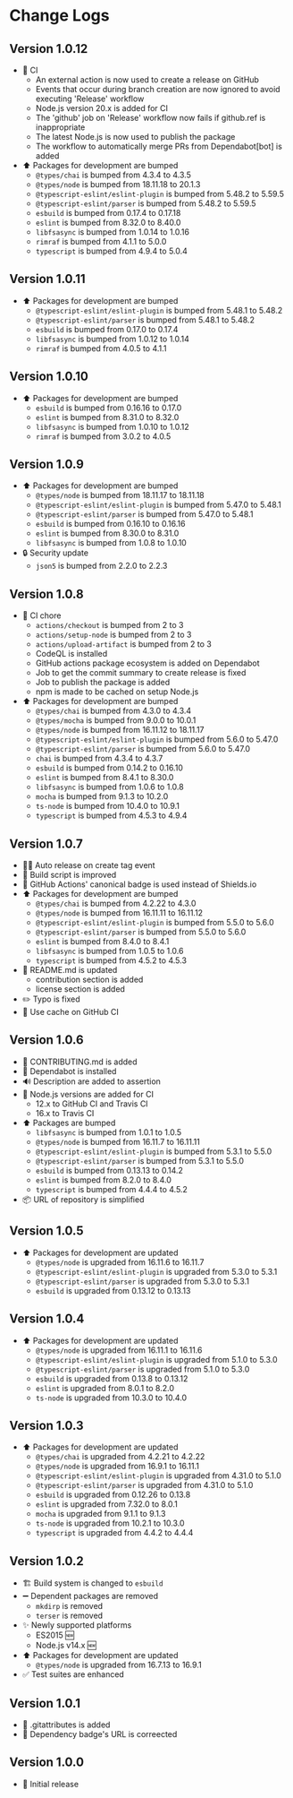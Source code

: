 # Change Logs

## Version 1.0.12

- :green_heart: CI
  - An external action is now used to create a release on GitHub
  - Events that occur during branch creation are now ignored to avoid executing 'Release' workflow
  - Node.js version 20.x is added for CI
  - The 'github' job on 'Release' workflow now fails if github.ref is inappropriate
  - The latest Node.js is now used to publish the package
  - The workflow to automatically merge PRs from Dependabot[bot] is added
- :arrow_up: Packages for development are bumped
  - `@types/chai` is bumped from 4.3.4 to 4.3.5
  - `@types/node` is bumped from 18.11.18 to 20.1.3
  - `@typescript-eslint/eslint-plugin` is bumped from 5.48.2 to 5.59.5
  - `@typescript-eslint/parser` is bumped from 5.48.2 to 5.59.5
  - `esbuild` is bumped from 0.17.4 to 0.17.18
  - `eslint` is bumped from 8.32.0 to 8.40.0
  - `libfsasync` is bumped from 1.0.14 to 1.0.16
  - `rimraf` is bumped from 4.1.1 to 5.0.0
  - `typescript` is bumped from 4.9.4 to 5.0.4

## Version 1.0.11

- :arrow_up: Packages for development are bumped
  - `@typescript-eslint/eslint-plugin` is bumped from 5.48.1 to 5.48.2
  - `@typescript-eslint/parser` is bumped from 5.48.1 to 5.48.2
  - `esbuild` is bumped from 0.17.0 to 0.17.4
  - `libfsasync` is bumped from 1.0.12 to 1.0.14
  - `rimraf` is bumped from 4.0.5 to 4.1.1

## Version 1.0.10

- :arrow_up: Packages for development are bumped
  - `esbuild` is bumped from 0.16.16 to 0.17.0
  - `eslint` is bumped from 8.31.0 to 8.32.0
  - `libfsasync` is bumped from 1.0.10 to 1.0.12
  - `rimraf` is bumped from 3.0.2 to 4.0.5

## Version 1.0.9

- :arrow_up: Packages for development are bumped
  - `@types/node` is bumped from 18.11.17 to 18.11.18
  - `@typescript-eslint/eslint-plugin` is bumped from 5.47.0 to 5.48.1
  - `@typescript-eslint/parser` is bumped from 5.47.0 to 5.48.1
  - `esbuild` is bumped from 0.16.10 to 0.16.16
  - `eslint` is bumped from 8.30.0 to 8.31.0
  - `libfsasync` is bumped from 1.0.8 to 1.0.10
- :lock: Security update
  - `json5` is bumped from 2.2.0 to 2.2.3

## Version 1.0.8

- :green_heart: CI chore
  - `actions/checkout` is bumped from 2 to 3
  - `actions/setup-node` is bumped from 2 to 3
  - `actions/upload-artifact` is bumped from 2 to 3
  - CodeQL is installed
  - GitHub actions package ecosystem is added on Dependabot
  - Job to get the commit summary to create release is fixed
  - Job to publish the package is added
  - npm is made to be cached on setup Node.js
- :arrow_up: Packages for development are bumped
  - `@types/chai` is bumped from 4.3.0 to 4.3.4
  - `@types/mocha` is bumped from 9.0.0 to 10.0.1
  - `@types/node` is bumped from 16.11.12 to 18.11.17
  - `@typescript-eslint/eslint-plugin` is bumped from 5.6.0 to 5.47.0
  - `@typescript-eslint/parser` is bumped from 5.6.0 to 5.47.0
  - `chai` is bumped from 4.3.4 to 4.3.7
  - `esbuild` is bumped from 0.14.2 to 0.16.10
  - `eslint` is bumped from 8.4.1 to 8.30.0
  - `libfsasync` is bumped from 1.0.6 to 1.0.8
  - `mocha` is bumped from 9.1.3 to 10.2.0
  - `ts-node` is bumped from 10.4.0 to 10.9.1
  - `typescript` is bumped from 4.5.3 to 4.9.4

## Version 1.0.7

- :technologist: Auto release on create tag event
- :hammer: Build script is improved
- :memo: GitHub Actions' canonical badge is used instead of Shields.io
- :arrow_up: Packages for development are bumped
  - `@types/chai` is bumped from 4.2.22 to 4.3.0
  - `@types/node` is bumped from 16.11.11 to 16.11.12
  - `@typescript-eslint/eslint-plugin` is bumped from 5.5.0 to 5.6.0
  - `@typescript-eslint/parser` is bumped from 5.5.0 to 5.6.0
  - `eslint` is bumped from 8.4.0 to 8.4.1
  - `libfsasync` is bumped from 1.0.5 to 1.0.6
  - `typescript` is bumped from 4.5.2 to 4.5.3
- :memo: README.md is updated
  - contribution section is added
  - license section is added
- :pencil2: Typo is fixed
- :green_heart: Use cache on GitHub CI

## Version 1.0.6

- :memo: CONTRIBUTING.md is added
- :robot: Dependabot is installed
- :loud_sound: Description are added to assertion
- :green_heart: Node.js versions are added for CI
  - 12.x to GitHub CI and Travis CI
  - 16.x to Travis CI
- :arrow_up: Packages are bumped
  - `libfsasync` is bumped from 1.0.1 to 1.0.5
  - `@types/node` is bumped from 16.11.7 to 16.11.11
  - `@typescript-eslint/eslint-plugin` is bumped from 5.3.1 to 5.5.0
  - `@typescript-eslint/parser` is bumped from 5.3.1 to 5.5.0
  - `esbuild` is bumped from 0.13.13 to 0.14.2
  - `eslint` is bumped from 8.2.0 to 8.4.0
  - `typescript` is bumped from 4.4.4 to 4.5.2
- :package: URL of repository is simplified

## Version 1.0.5

- :arrow_up: Packages for development are updated
  - `@types/node` is upgraded from 16.11.6 to 16.11.7
  - `@typescript-eslint/eslint-plugin` is upgraded from 5.3.0 to 5.3.1
  - `@typescript-eslint/parser` is upgraded from 5.3.0 to 5.3.1
  - `esbuild` is upgraded from 0.13.12 to 0.13.13

## Version 1.0.4

- :arrow_up: Packages for development are updated
  - `@types/node` is upgraded from 16.11.1 to 16.11.6
  - `@typescript-eslint/eslint-plugin` is upgraded from 5.1.0 to 5.3.0
  - `@typescript-eslint/parser` is upgraded from 5.1.0 to 5.3.0
  - `esbuild` is upgraded from 0.13.8 to 0.13.12
  - `eslint` is upgraded from 8.0.1 to 8.2.0
  - `ts-node` is upgraded from 10.3.0 to 10.4.0

## Version 1.0.3

- :arrow_up: Packages for development are updated
  - `@types/chai` is upgraded from 4.2.21 to 4.2.22
  - `@types/node` is upgraded from 16.9.1 to 16.11.1
  - `@typescript-eslint/eslint-plugin` is upgraded from 4.31.0 to 5.1.0
  - `@typescript-eslint/parser` is upgraded from 4.31.0 to 5.1.0
  - `esbuild` is upgraded from 0.12.26 to 0.13.8
  - `eslint` is upgraded from 7.32.0 to 8.0.1
  - `mocha` is upgraded from 9.1.1 to 9.1.3
  - `ts-node` is upgraded from 10.2.1 to 10.3.0
  - `typescript` is upgraded from 4.4.2 to 4.4.4

## Version 1.0.2

- :building_construction: Build system is changed to `esbuild`
- :heavy_minus_sign: Dependent packages are removed
  - `mkdirp` is removed
  - `terser` is removed
- :sparkles: Newly supported platforms
  - ES2015 :new:
  - Node.js v14.x :new:
- :arrow_up: Packages for development are updated
  - `@types/node` is upgraded from 16.7.13 to 16.9.1
- :white_check_mark: Test suites are enhanced

## Version 1.0.1

- :speak_no_evil: .gitattributes is added
- :memo: Dependency badge's URL is correected

## Version 1.0.0

- :tada: Initial release
